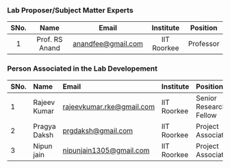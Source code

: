 
<!-- Remove all lines above this line before making changes to the file -->
### Lab Proposer/Subject Matter Experts
| SNo. | Name | Email | Institute | Position |
| :---: | :---: | :---: | :---: | :---: |
| 1 | Prof. RS Anand | anandfee@gmail.com | IIT Roorkee | Professor |

### Person Associated in the Lab Developement
| SNo. | Name | Email | Institute | Position |
| :--- | :--- | :--- | :--- | :--- |
| 1 | Rajeev Kumar | rajeevkumar.rke@gmail.com | IIT Roorkee | Senior Research Fellow |
| 2 | Pragya Daksh | prgdaksh@gmail.com | IIT Roorkee | Project Associate |
| 3 | Nipun jain | nipunjain1305@gmail.com | IIT Roorkee | Project Associate |